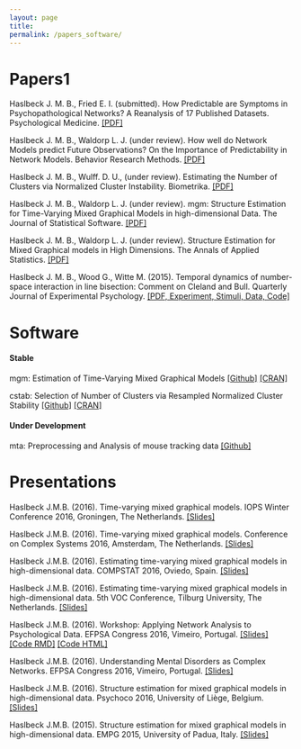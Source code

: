 ```yaml
---
layout: page
title: 
permalink: /papers_software/
---
```


# Papers1

Haslbeck J. M. B., Fried E. I. (submitted). How Predictable are Symptoms in Psychopathological Networks? A Reanalysis of 17 Published Datasets. Psychological Medicine. [[PDF]](https://osf.io/fg6u2/)

Haslbeck J. M. B., Waldorp L. J. (under review). How well do Network Models predict Future Observations? On the Importance of Predictability in Network Models. Behavior Research Methods. [[PDF]](https://arxiv.org/abs/1610.09108)

Haslbeck J. M. B., Wulff. D. U., (under review). Estimating the Number of Clusters via Normalized Cluster Instability. Biometrika. [[PDF]](https://arxiv.org/abs/1608.07494)

Haslbeck J. M. B., Waldorp L. J. (under review). mgm: Structure Estimation for Time-Varying Mixed Graphical
Models in high-dimensional Data. The Journal of Statistical Software. [[PDF]](https://arxiv.org/abs/1510.06871)

Haslbeck J. M. B., Waldorp L. J. (under review). Structure Estimation for Mixed Graphical models in
High Dimensions. The Annals of Applied Statistics. [[PDF]](https://arxiv.org/abs/1510.05677)

Haslbeck J. M. B., Wood G., Witte M. (2015). Temporal dynamics of number-space interaction
in line bisection: Comment on Cleland and Bull. Quarterly Journal of Experimental Psychology. [[PDF, Experiment, Stimuli, Data, Code]](https://github.com/jmbh/bisectionpaper)


# Software

#### Stable
 
mgm: Estimation of Time-Varying Mixed Graphical Models [[Github]](https://github.com/jmbh/mgm) [[CRAN]](https://www.rdocumentation.org/packages/mgm/versions/1.1-7)

cstab: Selection of Number of Clusters via Resampled Normalized Cluster Stability [[Github]](https://github.com/jmbh/cstab) [[CRAN]](https://www.rdocumentation.org/packages/cstab/versions/0.2)

#### Under Development

mta: Preprocessing and Analysis of mouse tracking data [[Github]](https://github.com/jmbh/mta)


# Presentations

Haslbeck J.M.B. (2016). Time-varying mixed graphical models. IOPS Winter Conference 2016, Groningen, The Netherlands. [[Slides]](http://jmbh.github.io/figs/About/TVG_IOPS_Winter2016.pdf)

Haslbeck J.M.B. (2016). Time-varying mixed graphical models. Conference on Complex Systems 2016, Amsterdam, The Netherlands. [[Slides]](http://jmbh.github.io/figs/About/TVG_CCS2016.pdf)

Haslbeck J.M.B. (2016). Estimating time-varying mixed graphical models in high-dimensional data. COMPSTAT 2016, Oviedo, Spain. [[Slides]](http://jmbh.github.io/figs/About/TVG_compstat2016.pdf)

Haslbeck J.M.B. (2016). Estimating time-varying mixed graphical models in high-dimensional data. 5th VOC Conference, Tilburg University, The Netherlands. [[Slides]](http://jmbh.github.io/figs/efpsa_workshop/voc2016_slides.pdf)

Haslbeck J.M.B. (2016). Workshop: Applying Network Analysis to Psychological Data. EFPSA Congress 2016, Vimeiro, Portugal. [[Slides]](http://jmbh.github.io/figs/efpsa_workshop/NetworkAnalysisWorkshop_Slides.html) [[Code RMD]](http://jmbh.github.io/figs/efpsa_workshop/NetworkAnalysisWorkshop_Codefile.Rmd) [[Code HTML]](http://jmbh.github.io/figs/efpsa_workshop/NetworkAnalysisWorkshop_Codefile.html)

Haslbeck J.M.B. (2016). Understanding Mental Disorders as Complex Networks. EFPSA Congress 2016, Vimeiro, Portugal. [[Slides]](http://jmbh.github.io/figs/efpsa_workshop/efpsa2016_talk_online.pdf)

Haslbeck J.M.B. (2016). Structure estimation for mixed graphical models in high-dimensional data. Psychoco 2016, University of Liège, Belgium. [[Slides]](http://jmbh.github.io/figs/About/psychoco2016_slides.pdf)

Haslbeck J.M.B. (2015). Structure estimation for mixed graphical models in high-dimensional data. EMPG 2015, University of Padua, Italy. [[Slides]](http://jmbh.github.io/figs/About/empg2015_slides.pdf)